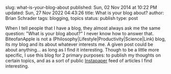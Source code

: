 slug: what-is-your-blog-about
published: Sun, 02 Nov 2014 at 10:22 PM
updated: Sun, 27 Nov 2022 04:43:26 
title: What is your blog about?
author: Brian Schrader
tags: blogging, topics
status: publish
type: post

When I tell people that I have a blog, they almost always ask me the same question: "What is your blog about?" I never know how to answer that. BiteofanApple is not a (Philosophy|Lifestyle|Productivity|Science|Link) blog, its _my_ blog and its about whatever interests me. A given post could be about anything... as long as I find it interesting. Though to be a little more specific, I use this blog for 2 primary purposes: to publish my thoughts on certain topics, and as a sort of public [Instapaper][1] feed of articles I find interesting. 

[1]: http://instapaper.com